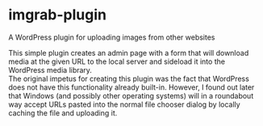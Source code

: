 # imgrab-plugin
A WordPress plugin for uploading images from other websites

This simple plugin creates an admin page with a form that will download media at the given URL to the local server and sideload it into the WordPress media library.  
The original impetus for creating this plugin was the fact that WordPress does not have this functionality already built-in. However, I found out later that Windows (and possibly other operating systems) will in a roundabout way accept URLs pasted into the normal file chooser dialog by locally caching the file and uploading it. 
